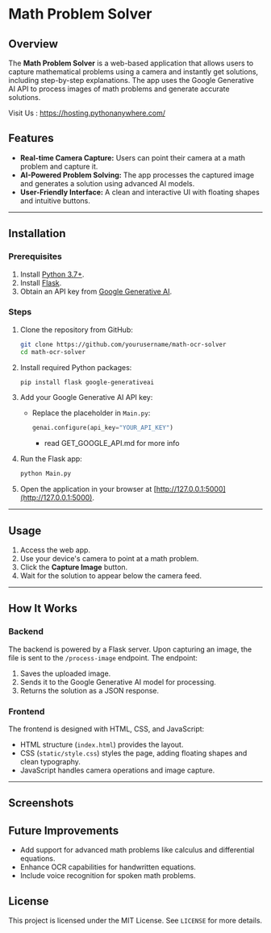 # Math Problem Solver

## Overview
The **Math Problem Solver** is a web-based application that allows users to capture mathematical problems using a camera and instantly get solutions, including step-by-step explanations. The app uses the Google Generative AI API to process images of math problems and generate accurate solutions.

Visit Us : https://hosting.pythonanywhere.com/

## Features
- **Real-time Camera Capture:** Users can point their camera at a math problem and capture it.
- **AI-Powered Problem Solving:** The app processes the captured image and generates a solution using advanced AI models.
- **User-Friendly Interface:** A clean and interactive UI with floating shapes and intuitive buttons.

---

## Installation

### Prerequisites
1. Install [Python 3.7+](https://www.python.org/).
2. Install [Flask](https://flask.palletsprojects.com/).
3. Obtain an API key from [Google Generative AI](https://developers.google.com/generative-ai).

### Steps
1. Clone the repository from GitHub:
    ```bash
    git clone https://github.com/yourusername/math-ocr-solver
    cd math-ocr-solver
    ```

2. Install required Python packages:
    ```bash
    pip install flask google-generativeai
    ```

3. Add your Google Generative AI API key:
   - Replace the placeholder in `Main.py`:
     ```python
     genai.configure(api_key="YOUR_API_KEY")
     ```
     - read GET_GOOGLE_API.md for more info 

4. Run the Flask app:
    ```bash
    python Main.py
    ```

5. Open the application in your browser at [http://127.0.0.1:5000](http://127.0.0.1:5000).

---

## Usage
1. Access the web app.
2. Use your device's camera to point at a math problem.
3. Click the **Capture Image** button.
4. Wait for the solution to appear below the camera feed.

---

## How It Works

### Backend
The backend is powered by a Flask server. Upon capturing an image, the file is sent to the `/process-image` endpoint. The endpoint:
1. Saves the uploaded image.
2. Sends it to the Google Generative AI model for processing.
3. Returns the solution as a JSON response.

### Frontend
The frontend is designed with HTML, CSS, and JavaScript:
- HTML structure (`index.html`) provides the layout.
- CSS (`static/style.css`) styles the page, adding floating shapes and clean typography.
- JavaScript handles camera operations and image capture.

---

## Screenshots

## Future Improvements
- Add support for advanced math problems like calculus and differential equations.
- Enhance OCR capabilities for handwritten equations.
- Include voice recognition for spoken math problems.

## License
This project is licensed under the MIT License. See `LICENSE` for more details.
